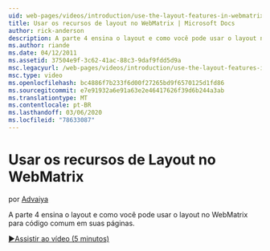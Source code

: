 ```yaml
---
uid: web-pages/videos/introduction/use-the-layout-features-in-webmatrix
title: Usar os recursos de layout no WebMatrix | Microsoft Docs
author: rick-anderson
description: A parte 4 ensina o layout e como você pode usar o layout no WebMatrix para código comum em suas páginas.
ms.author: riande
ms.date: 04/12/2011
ms.assetid: 37504e9f-3c62-41ac-88c3-9daf9fdd5d9a
msc.legacyurl: /web-pages/videos/introduction/use-the-layout-features-in-webmatrix
msc.type: video
ms.openlocfilehash: bc4886f7b233f6d00f27265bd9f6570125d1fd86
ms.sourcegitcommit: e7e91932a6e91a63e2e46417626f39d6b244a3ab
ms.translationtype: MT
ms.contentlocale: pt-BR
ms.lasthandoff: 03/06/2020
ms.locfileid: "78633087"
---
```

# <a name="use-the-layout-features-in-webmatrix"></a>Usar os recursos de Layout no WebMatrix

por [Advaiya](https://twitter.com/Advaiyasolns)

A parte 4 ensina o layout e como você pode usar o layout no WebMatrix para código comum em suas páginas.

[&#9654;Assistir ao vídeo (5 minutos)](https://channel9.msdn.com/Blogs/ASP-NET-Site-Videos/use-the-layout-features-in-webmatrix)
